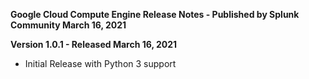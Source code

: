 **Google Cloud Compute Engine Release Notes - Published by Splunk Community March 16, 2021**


**Version 1.0.1 - Released March 16, 2021**

* Initial Release with Python 3 support
